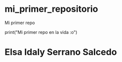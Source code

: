 # mi_primer_repositorio
Mi primer repo

print("Mi primer repo en la vida :o")
# Elsa Idaly Serrano Salcedo